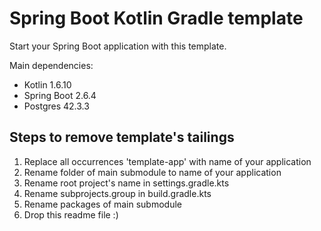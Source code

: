 # Spring Boot Kotlin Gradle template

Start your Spring Boot application with this template.

Main dependencies:
* Kotlin 1.6.10
* Spring Boot 2.6.4
* Postgres 42.3.3
## Steps to remove template's tailings
1) Replace all occurrences 'template-app' with name of your application
2) Rename folder of main submodule to name of your application
3) Rename root project's name in settings.gradle.kts
4) Rename subprojects.group in build.gradle.kts
5) Rename packages of main submodule
6) Drop this readme file :)